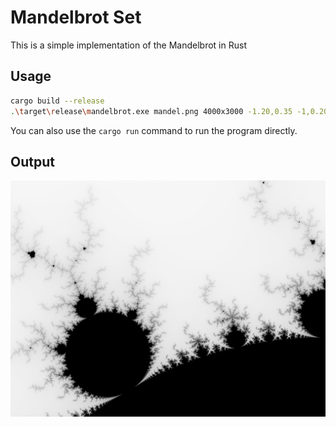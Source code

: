 # Mandelbrot Set

This is a simple implementation of the Mandelbrot in Rust

## Usage

```bash
cargo build --release
.\target\release\mandelbrot.exe mandel.png 4000x3000 -1.20,0.35 -1,0.20
```

You can also use the `cargo run` command to run the program directly.

## Output

![Mandelbrot Set](mandel.png)

